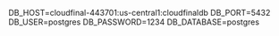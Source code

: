 DB_HOST=cloudfinal-443701:us-central1:cloudfinaldb
DB_PORT=5432
DB_USER=postgres
DB_PASSWORD=1234
DB_DATABASE=postgres
